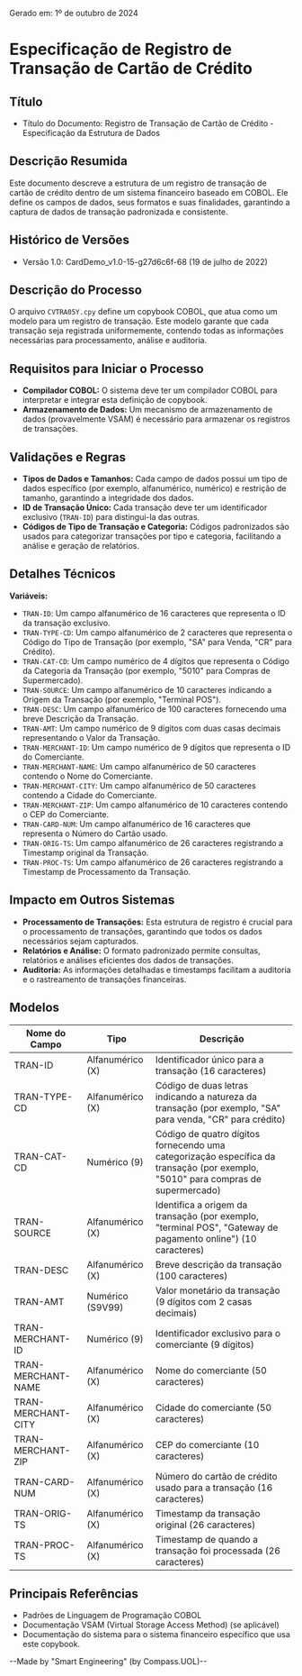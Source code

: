 Gerado em: 1º de outubro de 2024

# Especificação de Registro de Transação de Cartão de Crédito

## Título

- Título do Documento: Registro de Transação de Cartão de Crédito - Especificação da Estrutura de Dados

## Descrição Resumida

Este documento descreve a estrutura de um registro de transação de cartão de crédito dentro de um sistema financeiro baseado em COBOL. Ele define os campos de dados, seus formatos e suas finalidades, garantindo a captura de dados de transação padronizada e consistente.

## Histórico de Versões

- Versão 1.0: CardDemo_v1.0-15-g27d6c6f-68 (19 de julho de 2022)

## Descrição do Processo

O arquivo `CVTRA05Y.cpy` define um copybook COBOL, que atua como um modelo para um registro de transação. Este modelo garante que cada transação seja registrada uniformemente, contendo todas as informações necessárias para processamento, análise e auditoria.

## Requisitos para Iniciar o Processo

- **Compilador COBOL:** O sistema deve ter um compilador COBOL para interpretar e integrar esta definição de copybook.
- **Armazenamento de Dados:** Um mecanismo de armazenamento de dados (provavelmente VSAM) é necessário para armazenar os registros de transações.

## Validações e Regras

- **Tipos de Dados e Tamanhos:** Cada campo de dados possui um tipo de dados específico (por exemplo, alfanumérico, numérico) e restrição de tamanho, garantindo a integridade dos dados.
- **ID de Transação Único:** Cada transação deve ter um identificador exclusivo (`TRAN-ID`) para distingui-la das outras.
- **Códigos de Tipo de Transação e Categoria:** Códigos padronizados são usados para categorizar transações por tipo e categoria, facilitando a análise e geração de relatórios.

## Detalhes Técnicos

**Variáveis:**

- `TRAN-ID`: Um campo alfanumérico de 16 caracteres que representa o ID da transação exclusivo.
- `TRAN-TYPE-CD`: Um campo alfanumérico de 2 caracteres que representa o Código do Tipo de Transação (por exemplo, "SA" para Venda, "CR" para Crédito).
- `TRAN-CAT-CD`: Um campo numérico de 4 dígitos que representa o Código da Categoria da Transação (por exemplo, "5010" para Compras de Supermercado).
- `TRAN-SOURCE`: Um campo alfanumérico de 10 caracteres indicando a Origem da Transação (por exemplo, "Terminal POS").
- `TRAN-DESC`: Um campo alfanumérico de 100 caracteres fornecendo uma breve Descrição da Transação.
- `TRAN-AMT`: Um campo numérico de 9 dígitos com duas casas decimais representando o Valor da Transação.
- `TRAN-MERCHANT-ID`: Um campo numérico de 9 dígitos que representa o ID do Comerciante.
- `TRAN-MERCHANT-NAME`: Um campo alfanumérico de 50 caracteres contendo o Nome do Comerciante.
- `TRAN-MERCHANT-CITY`: Um campo alfanumérico de 50 caracteres contendo a Cidade do Comerciante.
- `TRAN-MERCHANT-ZIP`: Um campo alfanumérico de 10 caracteres contendo o CEP do Comerciante.
- `TRAN-CARD-NUM`: Um campo alfanumérico de 16 caracteres que representa o Número do Cartão usado.
- `TRAN-ORIG-TS`: Um campo alfanumérico de 26 caracteres registrando a Timestamp original da Transação.
- `TRAN-PROC-TS`: Um campo alfanumérico de 26 caracteres registrando a Timestamp de Processamento da Transação.

## Impacto em Outros Sistemas

- **Processamento de Transações:** Esta estrutura de registro é crucial para o processamento de transações, garantindo que todos os dados necessários sejam capturados.
- **Relatórios e Análise:** O formato padronizado permite consultas, relatórios e análises eficientes dos dados de transações.
- **Auditoria:** As informações detalhadas e timestamps facilitam a auditoria e o rastreamento de transações financeiras.

## Modelos

| Nome do Campo | Tipo | Descrição |
|---|---|---|
| TRAN-ID | Alfanumérico (X) | Identificador único para a transação (16 caracteres) |
| TRAN-TYPE-CD | Alfanumérico (X) | Código de duas letras indicando a natureza da transação (por exemplo, "SA" para venda, "CR" para crédito) |
| TRAN-CAT-CD | Numérico (9) | Código de quatro dígitos fornecendo uma categorização específica da transação (por exemplo, "5010" para compras de supermercado) |
| TRAN-SOURCE | Alfanumérico (X) | Identifica a origem da transação (por exemplo, "terminal POS", "Gateway de pagamento online") (10 caracteres) |
| TRAN-DESC | Alfanumérico (X) | Breve descrição da transação (100 caracteres) |
| TRAN-AMT | Numérico (S9V99) | Valor monetário da transação (9 dígitos com 2 casas decimais) |
| TRAN-MERCHANT-ID | Numérico (9) | Identificador exclusivo para o comerciante (9 dígitos) |
| TRAN-MERCHANT-NAME | Alfanumérico (X) | Nome do comerciante (50 caracteres) |
| TRAN-MERCHANT-CITY | Alfanumérico (X) | Cidade do comerciante (50 caracteres) |
| TRAN-MERCHANT-ZIP | Alfanumérico (X) | CEP do comerciante (10 caracteres) |
| TRAN-CARD-NUM | Alfanumérico (X) | Número do cartão de crédito usado para a transação (16 caracteres) |
| TRAN-ORIG-TS | Alfanumérico (X) | Timestamp da transação original (26 caracteres) |
| TRAN-PROC-TS | Alfanumérico (X) | Timestamp de quando a transação foi processada (26 caracteres) |

## Principais Referências

- Padrões de Linguagem de Programação COBOL
- Documentação VSAM (Virtual Storage Access Method) (se aplicável)
- Documentação do sistema para o sistema financeiro específico que usa este copybook.

--Made by "Smart Engineering" (by Compass.UOL)--